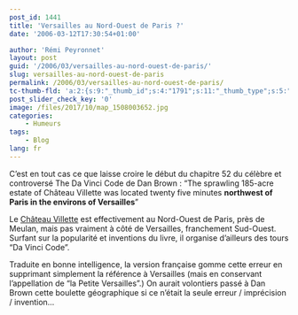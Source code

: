 ```yaml
---
post_id: 1441
title: 'Versailles au Nord-Ouest de Paris ?'
date: '2006-03-12T17:30:54+01:00'

author: 'Rémi Peyronnet'
layout: post
guid: '/2006/03/versailles-au-nord-ouest-de-paris/'
slug: versailles-au-nord-ouest-de-paris
permalink: /2006/03/versailles-au-nord-ouest-de-paris/
tc-thumb-fld: 'a:2:{s:9:"_thumb_id";s:4:"1791";s:11:"_thumb_type";s:5:"thumb";}'
post_slider_check_key: '0'
image: /files/2017/10/map_1508003652.jpg
categories:
    - Humeurs
tags:
    - Blog
lang: fr
---
```


C’est en tout cas ce que laisse croire le début du chapitre 52 du célèbre et controversé The Da Vinci Code de Dan Brown : “The sprawling 185-acre estate of Château Villette was located twenty five minutes **northwest of Paris in the environs of Versailles**”

Le [Château Villette](http://www.chateauxandcountry.com/chateaux/villette/struct_fr.html) est effectivement au Nord-Ouest de Paris, près de Meulan, mais pas vraiment à côté de Versailles, franchement Sud-Ouest. Surfant sur la popularité et inventions du livre, il organise d’ailleurs des tours “Da Vinci Code”.

Traduite en bonne intelligence, la version française gomme cette erreur en supprimant simplement la référence à Versailles (mais en conservant l’appellation de “la Petite Versailles”.) On aurait volontiers passé à Dan Brown cette boulette géographique si ce n’était la seule erreur / imprécision / invention…